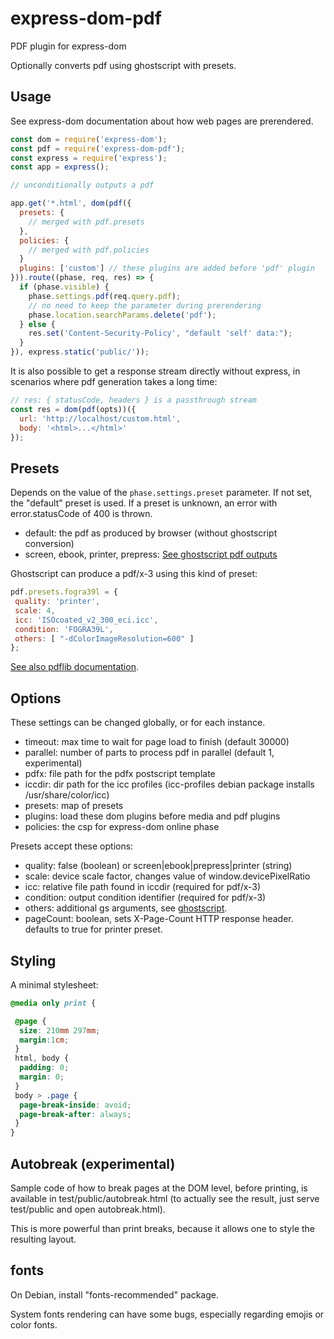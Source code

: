 # express-dom-pdf

PDF plugin for express-dom

Optionally converts pdf using ghostscript with presets.

## Usage

See express-dom documentation about how web pages are prerendered.

```js
const dom = require('express-dom');
const pdf = require('express-dom-pdf');
const express = require('express');
const app = express();

// unconditionally outputs a pdf

app.get('*.html', dom(pdf({
  presets: {
    // merged with pdf.presets
  },
  policies: {
    // merged with pdf.policies
  }
  plugins: ['custom'] // these plugins are added before 'pdf' plugin
})).route((phase, req, res) => {
  if (phase.visible) {
    phase.settings.pdf(req.query.pdf);
    // no need to keep the parameter during prerendering
    phase.location.searchParams.delete('pdf');
  } else {
    res.set('Content-Security-Policy', "default 'self' data:");
  }
}), express.static('public/'));
```

It is also possible to get a response stream directly without express,
in scenarios where pdf generation takes a long time:

```js
// res: { statusCode, headers } is a passthrough stream
const res = dom(pdf(opts))({
  url: 'http://localhost/custom.html',
  body: '<html>...</html>'
});
```

## Presets

Depends on the value of the `phase.settings.preset` parameter.
If not set, the "default" preset is used.
If a preset is unknown, an error with error.statusCode of 400 is thrown.

- default: the pdf as produced by browser (without ghostscript conversion)
- screen, ebook, printer, prepress:
  [See ghostscript pdf outputs](https://www.ghostscript.com/doc/current/VectorDevices.htm)

Ghostscript can produce a pdf/x-3 using this kind of preset:

```js
pdf.presets.fogra39l = {
 quality: 'printer',
 scale: 4,
 icc: 'ISOcoated_v2_300_eci.icc',
 condition: 'FOGRA39L',
 others: [ "-dColorImageResolution=600" ]
};
```

[See also pdflib documentation](https://www.pdflib.com/pdf-knowledge-base/pdfx-output-intents/).

## Options

These settings can be changed globally, or for each instance.

- timeout: max time to wait for page load to finish (default 30000)
- parallel: number of parts to process pdf in parallel (default 1, experimental)
- pdfx: file path for the pdfx postscript template
- iccdir: dir path for the icc profiles (icc-profiles debian package installs
  /usr/share/color/icc)
- presets: map of presets
- plugins: load these dom plugins before media and pdf plugins
- policies: the csp for express-dom online phase

Presets accept these options:

- quality: false (boolean) or screen|ebook|prepress|printer (string)
- scale: device scale factor, changes value of window.devicePixelRatio
- icc: relative file path found in iccdir (required for pdf/x-3)
- condition: output condition identifier (required for pdf/x-3)
- others: additional gs arguments, see [ghostscript](https://ghostscript.com/docs/9.54.0/VectorDevices.htm).
- pageCount: boolean, sets X-Page-Count HTTP response header.
  defaults to true for printer preset.

## Styling

A minimal stylesheet:

```css
@media only print {

 @page {
  size: 210mm 297mm;
  margin:1cm;
 }
 html, body {
  padding: 0;
  margin: 0;
 }
 body > .page {
  page-break-inside: avoid;
  page-break-after: always;
 }
}
```

## Autobreak (experimental)

Sample code of how to break pages at the DOM level, before printing, is available in test/public/autobreak.html (to actually see the result, just serve test/public and open autobreak.html).

This is more powerful than print breaks, because it allows one to style the resulting layout.

## fonts

On Debian, install "fonts-recommended" package.

System fonts rendering can have some bugs, especially regarding emojis or color fonts.
